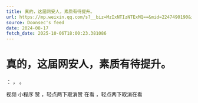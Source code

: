 ```yaml
---
title: 真的，这届网安人，素质有待提升。
url: https://mp.weixin.qq.com/s?__biz=MzIxNTIzNTExMQ==&mid=2247490190&idx=1&sn=068667d6720fb016350bcda7e0f3d187
source: Doonsec's feed
date: 2024-08-17
fetch_date: 2025-10-06T18:00:23.381086
---
```


# 真的，这届网安人，素质有待提升。

：
，
。

视频
小程序
赞
，轻点两下取消赞
在看
，轻点两下取消在看